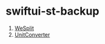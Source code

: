 # swiftui-st-backup

1. [WeSplit](https://github.com/JooYoo/swiftui-st-backup/tree/we-split)
2. [UnitConverter](https://github.com/JooYoo/swiftui-st-backup/tree/unit-converter)
